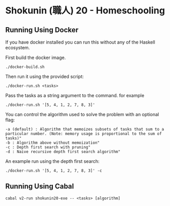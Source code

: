 
# Shokunin (職人) 20 - Homeschooling

## Running Using Docker
If you have docker installed you can run this without any of the Haskell ecosystem.

First build the docker image.
```
./docker-build.sh
```

Then run it using the provided script:
```
./docker-run.sh <tasks>
```

Pass the tasks as a string argument to the command. for example
```
./docker-run.sh '[5, 4, 1, 2, 7, 8, 3]'
```

You can control the algorithm used to solve the problem with an optional flag:
```
-a (default) : Algorithm that memoizes subsets of tasks that sum to a particular number. (Note: memory usage is proportional to the sum of tasks)"
-b : Algorithm above without memoization"
-c : Depth first search with pruning"
-d : Naive recursive depth first search algorithm"
```

An example run using the depth first search:
```
./docker-run.sh '[5, 4, 1, 2, 7, 8, 3]' -c
```


## Running Using Cabal
```
cabal v2-run shokunin20-exe -- <tasks> [algorithm]
```

